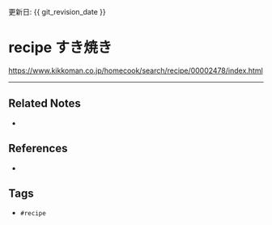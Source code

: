 更新日: {{ git_revision_date }}

# recipe すき焼き
https://www.kikkoman.co.jp/homecook/search/recipe/00002478/index.html

---
## Related Notes
- 

## References
- 

## Tags
- `#recipe` 